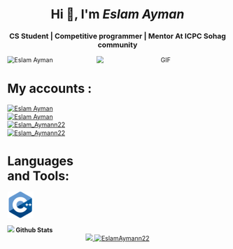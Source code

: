 <h1 align="center">Hi 👋, I'm <i><b>Eslam Ayman</b></i> </h1>
<h3 align="center"> CS Student | Competitive programmer | Mentor At ICPC Sohag community </h3>
<a target="_blank" align="center">
  <img align="right" top="500" height="300" width="300" alt="GIF" src="https://raw.githubusercontent.com/7oSkaaa/7oSkaaa/main/Images/Right_Side.gif">
</a>
  
<p align="middel"> <img src="https://komarev.com/ghpvc/?username=EslamAymann22&label=Profile%20views&color=0DA06D&style=plastic" alt="Eslam Ayman" /> </p>
<h1 align="middel">My accounts :</h1>
<p align="middel">
<a href="https://www.linkedin.com/in/eslam-aymann22/" target="blank"><img align="center" src="https://raw.githubusercontent.com/rahuldkjain/github-profile-readme-generator/master/src/images/icons/Social/linked-in-alt.svg" alt="Eslam Ayman" height="60" width="70" /></a>
<a href="https://www.facebook.com/eslam.ayman.9809672" target="blank"><img align="center" src="https://raw.githubusercontent.com/rahuldkjain/github-profile-readme-generator/master/src/images/icons/Social/facebook.svg" alt="Eslam Ayman" height="60" width="70" /></a>
<a href="https://codeforces.com/profile/Eslam_Aymann22" target="blank"><img align="center" src="https://raw.githubusercontent.com/rahuldkjain/github-profile-readme-generator/master/src/images/icons/Social/codeforces.svg" alt="Eslam_Aymann22" height="60" width="70" /></a>
<a href="https://leetcode.com/eslam_aymann22/" target="blank"><img align="center" src="https://upload.wikimedia.org/wikipedia/commons/a/ab/LeetCode_logo_white_no_text.svg" alt="Eslam_Aymann22" height="60" width="70" /></a>
  
</p>
<h1 align="middel">Languages and Tools:</h1>
<p align="middel"> <a href="https://www.w3schools.com/cpp/" target="_blank" rel="noreferrer"> <img src="https://raw.githubusercontent.com/devicons/devicon/master/icons/cplusplus/cplusplus-original.svg" alt="cplusplus" width="60" height="60"/> </a> </p>
<b><img src="https://media.giphy.com/media/jUQHpQ3UjFBfRlQekP/giphy.gif" width="35"> Github Stats </b>
<br>
<div align="center">
<a href="https://github.com/EslamAymann22">
  <img src="https://github-readme-stats.vercel.app/api?username=EslamAymann22&include_all_commits=true&count_private=true&show_icons=true&line_height=20&title_color=7A7ADB&icon_color=2234AE&text_color=D3D3D3&bg_color=0,000000,130F40" width="450"/>
  <img src="https://github-readme-stats.vercel.app/api/top-langs?username=EslamAymann22&show_icons=true&locale=en&layout=compact&line_height=20&title_color=7A7ADB&icon_color=2234AE&text_color=D3D3D3&bg_color=0,000000,130F40" width="375"  alt="EslamAymann22"/>

</a>
</div>

<br>
<br>
<br>
<br>
<br>

<div align='left'>

<ul>

<div align='center'>

